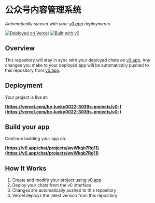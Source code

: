 # 公众号内容管理系统

*Automatically synced with your [v0.app](https://v0.app) deployments*

[![Deployed on Vercel](https://img.shields.io/badge/Deployed%20on-Vercel-black?style=for-the-badge&logo=vercel)](https://vercel.com/be-lucky0022-3039s-projects/v0-)
[![Built with v0](https://img.shields.io/badge/Built%20with-v0.app-black?style=for-the-badge)](https://v0.app/chat/projects/wvWkqb7Rg11)

## Overview

This repository will stay in sync with your deployed chats on [v0.app](https://v0.app).
Any changes you make to your deployed app will be automatically pushed to this repository from [v0.app](https://v0.app).

## Deployment

Your project is live at:

**[https://vercel.com/be-lucky0022-3039s-projects/v0-](https://vercel.com/be-lucky0022-3039s-projects/v0-)**

## Build your app

Continue building your app on:

**[https://v0.app/chat/projects/wvWkqb7Rg11](https://v0.app/chat/projects/wvWkqb7Rg11)**

## How It Works

1. Create and modify your project using [v0.app](https://v0.app)
2. Deploy your chats from the v0 interface
3. Changes are automatically pushed to this repository
4. Vercel deploys the latest version from this repository